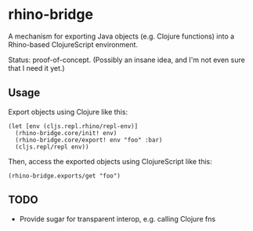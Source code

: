 # rhino-bridge

A mechanism for exporting Java objects (e.g. Clojure functions) into a
Rhino-based ClojureScript environment.

Status: proof-of-concept. (Possibly an insane idea, and I'm not even
sure that I need it yet.)

## Usage

Export objects using Clojure like this:

    (let [env (cljs.repl.rhino/repl-env)]
      (rhino-bridge.core/init! env)
      (rhino-bridge.core/export! env "foo" :bar)
      (cljs.repl/repl env))

Then, access the exported objects using ClojureScript like this:

    (rhino-bridge.exports/get "foo")

## TODO

 * Provide sugar for transparent interop, e.g. calling Clojure fns
